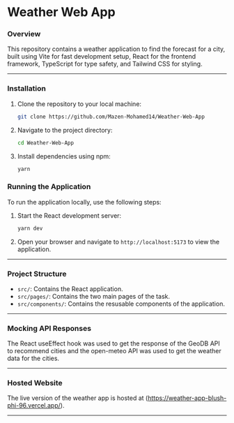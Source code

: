 # Weather Web App

### Overview

This repository contains a weather application to find the forecast for a city, built using Vite for fast development setup, React for the frontend framework, TypeScript for type safety, and Tailwind CSS for styling.

---

### Installation

1. Clone the repository to your local machine:
    ```bash
    git clone https://github.com/Mazen-Mohamed14/Weather-Web-App
    ```
2. Navigate to the project directory:
    ```bash
    cd Weather-Web-App
    ```
3. Install dependencies using npm:
    ```bash
    yarn
    ```

### Running the Application
To run the application locally, use the following steps:

1. Start the React development server:
    ```bash
    yarn dev
    ```
2. Open your browser and navigate to `http://localhost:5173` to view the application.

---
### Project Structure

- `src/`: Contains the React application.
- `src/pages/`: Contains the two main pages of the task.
- `src/components/`: Contains the resusable components of the application.

---

### Mocking API Responses
The React useEffect hook was used to get the response of the GeoDB API to recommend cities and the open-meteo API was used to get the weather data for the cities.

---

### Hosted Website

The live version of the weather app is hosted at (https://weather-app-blush-phi-96.vercel.app/).


---
